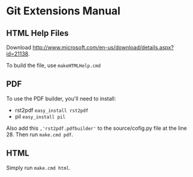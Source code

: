 Git Extensions Manual
=====================

HTML Help Files
---------------

Download http://www.microsoft.com/en-us/download/details.aspx?id=21138.

To build the file, use `makeHTMLHelp.cmd`

PDF
---

To use the PDF builder, you'll need to install:

* rst2pdf `easy_install rst2pdf`
* pil `easy_install pil`

Also add this `,'rst2pdf.pdfbuilder'` to the source/cofig.py file at the line 28. Then run `make.cmd pdf`.

HTML
----

Simply run `make.cmd html`.
